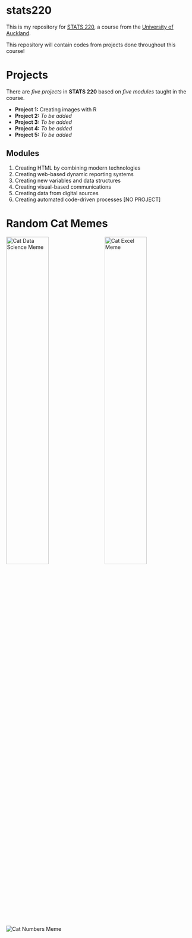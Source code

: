 # stats220

This is my repository for [STATS 220](https://courseoutline.auckland.ac.nz/dco/course/STATS/220/1243), a course from the [University of Auckland](https://www.auckland.ac.nz/en.html).

This repository will contain codes from projects done throughout this course!

# Projects

There are *five projects* in **STATS 220** based on *five modules* taught in the course. 
* **Project 1:** Creating images with R
* **Project 2:** *To be added*
* **Project 3:** *To be added*
* **Project 4:** *To be added*
* **Project 5:** *To be added*

## Modules
1. Creating HTML by combining modern technologies
2. Creating web-based dynamic reporting systems
3. Creating new variables and data structures
4. Creating visual-based communications
5. Creating data from digital sources
6. Creating automated code-driven processes [NO PROJECT]

# Random Cat Memes
<img align="left" width="47.5%" height = "47.5%" src="https://miro.medium.com/v2/resize:fit:500/1*ZhYNqU2y96_f3QkWq9oiWQ.jpeg" alt="Cat Data Science Meme">

<img align="right" width="47.5%" height = "47.5%" src="https://pbs.twimg.com/media/EpvSDU4XEAA6ilA.jpg" alt="Cat Excel Meme">

![Cat Numbers Meme](https://images.squarespace-cdn.com/content/v1/60a72bba9cfc63389f938917/a2533825-d309-4c2d-a8d8-c1ff0147dff9/show+me+the+numbers.jpg)
